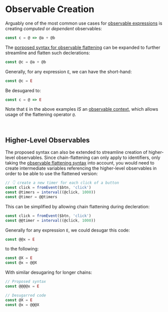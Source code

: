 # Observable Creation

Arguably one of the most common use cases for [observable expressions](/flattening.md) is creating _computed_ or _dependent_ observables:

```js
const c = @ => @a + @b
```

The [porposed syntax for observable flattening](/flattening.md) can be expanded to further streamline and flatten such declerations:

```js
const @c = @a + @b
```

Generally, for any expression `E`, we can have the short-hand:

```js
const @c = E
```

Be desugared to:

```js
const c = @ => E
```

Note that `E` in the above examples _IS_ an [observable context](/context.md), which allows usage of the flattening operator `@`.

<br>

## Higher-Level Observables

The proposed syntax can also be extended to streamline creation of higher-level observables. Since chain-flattening can only apply to identifiers, only taking the [observable flattening syntax](/flattening.md) into account, you would need to create intermediate variables referencing the higher-level observables in order to be able to use the flattened version:

```js
// 👇 create a new timer for each click of a button
const click = fromEvent($btn, 'click')
const @timers = interval((@click, 1000))
const @timer = @@timers
```

This can be simplified by allowing chain flattening during decleration:

```js
const click = fromEvent($btn, 'click')
const @@timer = interval((@click, 1000))
```

Generally for any expression `E`, we could desugar this code:

```js
const @@x = E
```

to the following:

```js
const @X = E
const @x = @@X
```

With similar desugaring for longer chains:

```js
// Proposed syntax
const @@@@x = E
```
```js
// Desugarred code
const @X = E
const @x = @@@X
```

<br><br>
